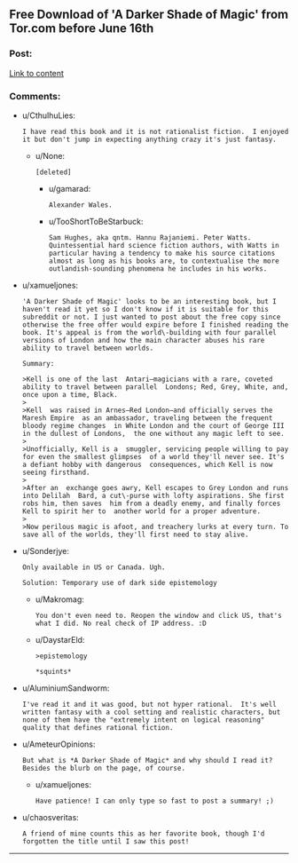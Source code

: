 ## Free Download of 'A Darker Shade of Magic' from Tor.com before June 16th

### Post:

[Link to content](https://ebookclub.tor.com/?utm_source=exacttarget&utm_medium=newsletter&utm_term=tordotcom-tordotcomnewsletter&utm_content=na-readblog-blogpost&utm_campaign=9781466851375)

### Comments:

- u/CthulhuLies:
  ```
  I have read this book and it is not rationalist fiction.  I enjoyed it but don't jump in expecting anything crazy it's just fantasy.
  ```

  - u/None:
    ```
    [deleted]
    ```

    - u/gamarad:
      ```
      Alexander Wales.
      ```

    - u/TooShortToBeStarbuck:
      ```
      Sam Hughes, aka qntm. Hannu Rajaniemi. Peter Watts. Quintessential hard science fiction authors, with Watts in particular having a tendency to make his source citations almost as long as his books are, to contextualise the more outlandish-sounding phenomena he includes in his works.
      ```

- u/xamueljones:
  ```
  'A Darker Shade of Magic' looks to be an interesting book, but I haven't read it yet so I don't know if it is suitable for this subreddit or not. I just wanted to post about the free copy since otherwise the free offer would expire before I finished reading the book. It's appeal is from the world\-building with four parallel versions of London and how the main character abuses his rare ability to travel between worlds.

  Summary:

  >Kell is one of the last  Antari—magicians with a rare, coveted ability to travel between parallel  Londons; Red, Grey, White, and, once upon a time, Black.  
  >  
  >Kell  was raised in Arnes—Red London—and officially serves the Maresh Empire  as an ambassador, traveling between the frequent bloody regime changes  in White London and the court of George III in the dullest of Londons,  the one without any magic left to see.  
  >  
  >Unofficially, Kell is a  smuggler, servicing people willing to pay for even the smallest glimpses  of a world they'll never see. It's a defiant hobby with dangerous  consequences, which Kell is now seeing firsthand.  
  >  
  >After an  exchange goes awry, Kell escapes to Grey London and runs into Delilah  Bard, a cut\-purse with lofty aspirations. She first robs him, then saves  him from a deadly enemy, and finally forces Kell to spirit her to  another world for a proper adventure.  
  >  
  >Now perilous magic is afoot, and treachery lurks at every turn. To save all of the worlds, they'll first need to stay alive.
  ```

- u/Sonderjye:
  ```
  Only available in US or Canada. Ugh.

  Solution: Temporary use of dark side epistemology
  ```

  - u/Makromag:
    ```
    You don't even need to. Reopen the window and click US, that's what I did. No real check of IP address. :D
    ```

  - u/DaystarEld:
    ```
    >epistemology

    *squints*
    ```

- u/AluminiumSandworm:
  ```
  I've read it and it was good, but not hyper rational.  It's well written fantasy with a cool setting and realistic characters, but none of them have the "extremely intent on logical reasoning" quality that defines rational fiction.
  ```

- u/AmeteurOpinions:
  ```
  But what is *A Darker Shade of Magic* and why should I read it? Besides the blurb on the page, of course.
  ```

  - u/xamueljones:
    ```
    Have patience! I can only type so fast to post a summary! ;)
    ```

- u/chaosveritas:
  ```
  A friend of mine counts this as her favorite book, though I'd forgotten the title until I saw this post!
  ```

---

